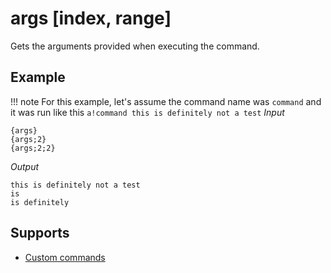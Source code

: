 # args [index, range]

Gets the arguments provided when executing the command.

## Example
!!! note
    For this example, let's assume the command name was `command` and it was run like this
    ```
    a!command this is definitely not a test
    ```
*Input*
```
{args}
{args;2}
{args;2;2}
```
*Output*
```
this is definitely not a test
is
is definitely
```

## Supports

* [Custom commands](/Modules/custom_commands/)

